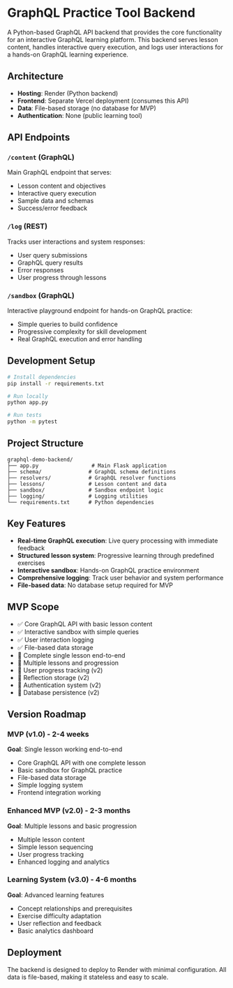 # GraphQL Practice Tool Backend

A Python-based GraphQL API backend that provides the core functionality for an interactive GraphQL learning platform. This backend serves lesson content, handles interactive query execution, and logs user interactions for a hands-on GraphQL learning experience.

## Architecture

- **Hosting**: Render (Python backend)
- **Frontend**: Separate Vercel deployment (consumes this API)
- **Data**: File-based storage (no database for MVP)
- **Authentication**: None (public learning tool)

## API Endpoints

### `/content` (GraphQL)
Main GraphQL endpoint that serves:
- Lesson content and objectives
- Interactive query execution
- Sample data and schemas
- Success/error feedback

### `/log` (REST)
Tracks user interactions and system responses:
- User query submissions
- GraphQL query results
- Error responses
- User progress through lessons

### `/sandbox` (GraphQL)
Interactive playground endpoint for hands-on GraphQL practice:
- Simple queries to build confidence
- Progressive complexity for skill development
- Real GraphQL execution and error handling

## Development Setup

```bash
# Install dependencies
pip install -r requirements.txt

# Run locally
python app.py

# Run tests
python -m pytest
```

## Project Structure

```
graphql-demo-backend/
├── app.py                 # Main Flask application
├── schema/               # GraphQL schema definitions
├── resolvers/            # GraphQL resolver functions
├── lessons/              # Lesson content and data
├── sandbox/              # Sandbox endpoint logic
├── logging/              # Logging utilities
└── requirements.txt      # Python dependencies
```

## Key Features

- **Real-time GraphQL execution**: Live query processing with immediate feedback
- **Structured lesson system**: Progressive learning through predefined exercises
- **Interactive sandbox**: Hands-on GraphQL practice environment
- **Comprehensive logging**: Track user behavior and system performance
- **File-based data**: No database setup required for MVP

## MVP Scope

- ✅ Core GraphQL API with basic lesson content
- ✅ Interactive sandbox with simple queries
- ✅ User interaction logging
- ✅ File-based data storage
- 🔄 Complete single lesson end-to-end
- 🔄 Multiple lessons and progression
- 🔄 User progress tracking (v2)
- 🔄 Reflection storage (v2)
- 🔄 Authentication system (v2)
- 🔄 Database persistence (v2)

## Version Roadmap

### MVP (v1.0) - 2-4 weeks
**Goal**: Single lesson working end-to-end
- Core GraphQL API with one complete lesson
- Basic sandbox for GraphQL practice
- File-based data storage
- Simple logging system
- Frontend integration working

### Enhanced MVP (v2.0) - 2-3 months
**Goal**: Multiple lessons and basic progression
- Multiple lesson content
- Simple lesson sequencing
- User progress tracking
- Enhanced logging and analytics

### Learning System (v3.0) - 4-6 months
**Goal**: Advanced learning features
- Concept relationships and prerequisites
- Exercise difficulty adaptation
- User reflection and feedback
- Basic analytics dashboard

## Deployment
The backend is designed to deploy to Render with minimal configuration. All data is file-based, making it stateless and easy to scale.
